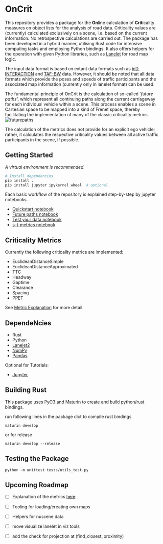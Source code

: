 # OnCrit

This repository provides a package for the **On**line calculation of **Crit**icality measures on object lists for the analysis of road data. Criticality values are (currently) calculated exclusively on a scene, i.e. based on the current information. No retrospective calculations are carried out.
The package has been developed in a hybrid manner, utilising Rust code for intensive computing tasks and employing Python bindings. It also offers helpers for the operation with given Python libraries, such as [Lanelet](https://github.com/fzi-forschungszentrum-informatik/Lanelet2) for road map logic.

The input data format is based on extant data formats such as [inD](https://levelxdata.com/ind-dataset/), [INTERACTION](https://interaction-dataset.com/) and [TAF-BW](https://github.com/fzi-forschungszentrum-informatik/test-area-autonomous-driving-dataset) data. However, it should be noted that all data formats which provide the poses and speeds of traffic participants and the associated map information (currently only in lanelet format) can be used. 

The fundamental principle of OnCrit is the calculation of so-called '_future paths_', which represent all continuing paths along the current carriageway for each individual vehicle within a scene. This process enables a scene in Cartesian space to be mapped into a kind of Frenet space, thereby facilitating the implementation of many of the classic criticality metrics.
![futurepaths](./docs/scenario_comp_lq.gif)

The calculation of the metrics does not provide for an explicit ego vehicle; rather, it calculates the respective criticality values between all active traffic participants in the scene, if possible.

## Getting Started

_A virtual environment is recommended._

```bash
# Install dependencies
pip install .
pip install jupyter ipykernel wheel  # optional
```

Each basic workflow of the repository is explained step-by-step by jupyter notebooks.

* [Quickstart notebook](docs/tutorial_quick_start.ipynb)
* [Future paths notebook](docs/tutorial_future_paths_lanelet.ipynb)
* [Test your data notebook](docs/tutorial_test_your_data.ipynb)
* [s-t-metrics notebook](TODO)


## Criticality Metrics

Currently the following criticality metrics are implemented:

* EuclideanDistanceSimple
* EuclideanDistanceApproximated
* TTC
* Headway
* Gaptime
* Clearance
* Spacing
* PPET

See [Metric Explanation](docs/metrics_explanation.md) for more detail.

## DependeNcies

* Rust
* Python
* [Lanelet2](https://github.com/fzi-forschungszentrum-informatik/Lanelet2)
* [NumPy](https://numpy.org/)
* [Pandas](https://pandas.pydata.org/)

Optional for Tutorials:
* [Jupyter](https://docs.jupyter.org/en/stable/install.html)

## Building Rust

This package uses [PyO3 and Maturin](https://github.com/PyO3/maturin) to create and build python/rust bindings.

run following lines in the package dict to compile rust bindings
```
maturin develop
```
or for release
```
maturin develop --release
```

## Testing the Package

```
python -m unittest tests/utils_test.py 
```

## Upcoming Roadmap
- [ ] Explanation of the metrics [here](docs/metrics_explanation.md)
- [ ] Tooling for loading/creating own maps
- [ ] Helpers for nuscene data  
- [ ] move visualize lanelet in viz tools
- [ ] add the check for projection at (find_closest_proximity)


